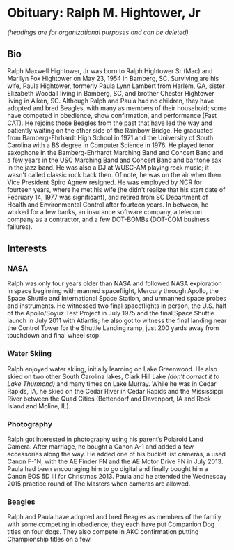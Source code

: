 # Obituary: Ralph M. Hightower, Jr
*(headings are for organizational purposes and can be deleted)*
## Bio
Ralph Maxwell Hightower, Jr was born to Ralph Hightower Sr (Mac) and Marilyn Fox Hightower on May 23, 1954 in Bamberg, SC. Surviving are his wife, Paula Hightower, formerly Paula Lynn Lambert from Harlem, GA, sister Elizabeth Woodall living in Bamberg, SC, and brother Chester Hightower living in Aiken,  SC.  Although Ralph and Paula had no children, they have adopted and bred Beagles, with many as members of their household; some have competed in obedience, show confirmation, and performance (Fast CAT). He rejoins those Beagles from the past that have led the way and patiently waiting on the other side of the Rainbow Bridge. He graduated from Bamberg-Ehrhardt High School in 1971 and the University of South Carolina with a BS degree in Computer Science in 1976. 
He played tenor saxophone in the Bamberg-Ehrhardt Marching Band and Concert Band and a few years in the USC Marching Band and Concert Band and baritone sax in the jazz band. 
He was also a DJ at WUSC-AM playing rock music; it wasn't called classic rock back then. Of note, he was on the air when then Vice President Spiro Agnew resigned. 
He was employed by NCR for fourteen years, where he met his wife (he didn't realize that his start date of February 14, 1977 was significant), and retired from SC Department of Health and Environmental Control after fourteen years. In between, he worked for a few banks, an insurance software company, a telecom company as a contractor, and a few DOT-BOMBs (DOT-COM business failures).
## Interests
### NASA
Ralph was only four years older than NASA and followed NASA exploration in space beginning with manned spaceflight, Mercury through Apollo, the Space Shuttle and International Space Station, and unmanned space probes and instruments. He witnessed two final spaceflights in person, 
the U.S. half of the Apollo/Soyuz Test Project in July 1975 and the final Space Shuttle launch in July 2011 with Atlantis; he also got to witness the final landing near the Control Tower for the Shuttle Landing ramp, just 200 yards away from touchdown and final wheel stop.
### Water Skiing 
Ralph enjoyed water skiing, initially learning on Lake Greenwood. He also skied on two other South Carolina lakes, Clark Hill Lake *(don’t correct it to Lake Thurmond)* and many times on Lake Murray. While he was in Cedar Rapids, IA, he skied on the Cedar River in Cedar Rapids and the Mississippi River between the Quad Cities (Bettendorf and Davenport, IA and Rock Island and Moline, IL).
### Photography 
Ralph got interested in photography using his parent’s Polaroid Land Camera. After marriage, he bought a Canon A-1 and added a few accessories along the way. He added one of his bucket list cameras, a used Canon F-1N, with the AE Finder FN and the AE Motor Drive FN in July 2013. 
Paula had been encouraging him to go digital and finally bought him a Canon EOS 5D III for Christmas 2013. Paula and he attended the Wednesday 2015 practice round of The Masters when cameras are allowed. 
### Beagles
Ralph and Paula have adopted and bred Beagles as members of the family with some competing in obedience; they each have put Companion Dog titles on four dogs. They also compete in AKC confirmation putting Championship titles on a few.
